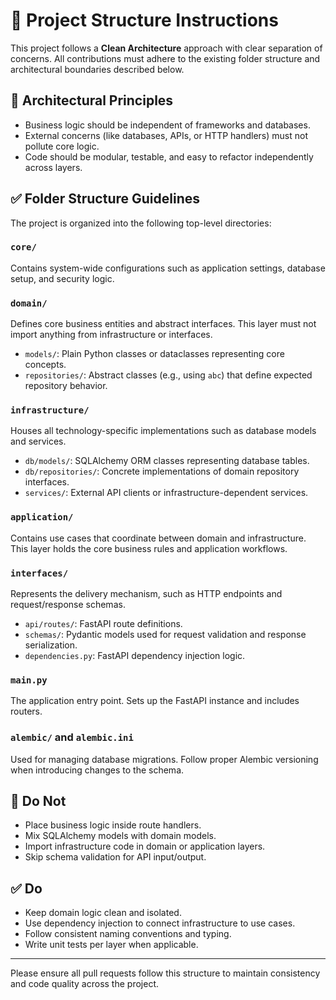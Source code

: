 # 📁 Project Structure Instructions

This project follows a **Clean Architecture** approach with clear separation of concerns. All contributions must adhere to the existing folder structure and architectural boundaries described below.

## 🧠 Architectural Principles

- Business logic should be independent of frameworks and databases.
- External concerns (like databases, APIs, or HTTP handlers) must not pollute core logic.
- Code should be modular, testable, and easy to refactor independently across layers.

## ✅ Folder Structure Guidelines

The project is organized into the following top-level directories:

### `core/`
Contains system-wide configurations such as application settings, database setup, and security logic.

### `domain/`
Defines core business entities and abstract interfaces. This layer must not import anything from infrastructure or interfaces.

- `models/`: Plain Python classes or dataclasses representing core concepts.
- `repositories/`: Abstract classes (e.g., using `abc`) that define expected repository behavior.

### `infrastructure/`
Houses all technology-specific implementations such as database models and services.

- `db/models/`: SQLAlchemy ORM classes representing database tables.
- `db/repositories/`: Concrete implementations of domain repository interfaces.
- `services/`: External API clients or infrastructure-dependent services.

### `application/`
Contains use cases that coordinate between domain and infrastructure. This layer holds the core business rules and application workflows.

### `interfaces/`
Represents the delivery mechanism, such as HTTP endpoints and request/response schemas.

- `api/routes/`: FastAPI route definitions.
- `schemas/`: Pydantic models used for request validation and response serialization.
- `dependencies.py`: FastAPI dependency injection logic.

### `main.py`
The application entry point. Sets up the FastAPI instance and includes routers.

### `alembic/` and `alembic.ini`
Used for managing database migrations. Follow proper Alembic versioning when introducing changes to the schema.

## 🛑 Do Not

- Place business logic inside route handlers.
- Mix SQLAlchemy models with domain models.
- Import infrastructure code in domain or application layers.
- Skip schema validation for API input/output.

## ✅ Do

- Keep domain logic clean and isolated.
- Use dependency injection to connect infrastructure to use cases.
- Follow consistent naming conventions and typing.
- Write unit tests per layer when applicable.

---

Please ensure all pull requests follow this structure to maintain consistency and code quality across the project.
